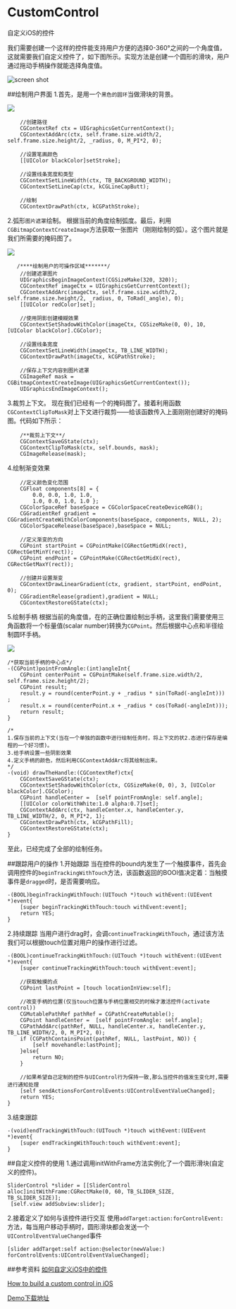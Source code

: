 # CustomControl
自定义iOS的控件

我们需要创建一个这样的控件能支持用户方便的选择0-360°之间的一个角度值，这就需要我们自定义控件了，如下图所示。实现方法是创建一个圆形的滑块，用户通过拖动手柄操作就能选择角度值。

![screen shot](http://upload-images.jianshu.io/upload_images/979175-635ef22f2d2394d4.png?imageMogr2/auto-orient/strip%7CimageView2/2/w/1240)

##绘制用户界面
1.首先，是用一个`黑色的圆环`当做滑块的背景。 

![](http://upload-images.jianshu.io/upload_images/979175-ba21dcf197239a14.png?imageMogr2/auto-orient/strip%7CimageView2/2/w/1240)
```
    //创建路径
    CGContextRef ctx = UIGraphicsGetCurrentContext();
    CGContextAddArc(ctx, self.frame.size.width/2, self.frame.size.height/2, _radius, 0, M_PI*2, 0);
    
    //设置笔画颜色
    [[UIColor blackColor]setStroke];
    
    //设置线条宽度和类型
    CGContextSetLineWidth(ctx, TB_BACKGROUND_WIDTH);
    CGContextSetLineCap(ctx, kCGLineCapButt);
    
    //绘制
    CGContextDrawPath(ctx, kCGPathStroke);
```
2.弧形`图片遮罩`绘制。
     根据当前的角度绘制弧度。最后，利用`CGBitmapContextCreateImage`方法获取一张图片（刚刚绘制的弧）。这个图片就是我们所需要的掩码图了。
     
![](http://upload-images.jianshu.io/upload_images/979175-ecffecd8dc776988.png?imageMogr2/auto-orient/strip%7CimageView2/2/w/1240)
```
   /****绘制用户的可操作区域*******/
    //创建遮罩图片
    UIGraphicsBeginImageContext(CGSizeMake(320, 320));
    CGContextRef imageCtx = UIGraphicsGetCurrentContext();
    CGContextAddArc(imageCtx, self.frame.size.width/2, self.frame.size.height/2, _radius, 0, ToRad(_angle), 0);
    [[UIColor redColor]set];
    
    //使用阴影创建模糊效果
    CGContextSetShadowWithColor(imageCtx, CGSizeMake(0, 0), 10, [UIColor blackColor].CGColor);
    
    //设置线条宽度
    CGContextSetLineWidth(imageCtx, TB_LINE_WIDTH);
    CGContextDrawPath(imageCtx, kCGPathStroke);
    
    //保存上下文内容到图片遮罩
    CGImageRef mask = CGBitmapContextCreateImage(UIGraphicsGetCurrentContext());
    UIGraphicsEndImageContext();
```
3.裁剪上下文。
    现在我们已经有一个的掩码图了。接着利用函数`CGContextClipToMask`对上下文进行裁剪——给该函数传入上面刚刚创建好的掩码图。代码如下所示：
```
    /**裁剪上下文**/
    CGContextSaveGState(ctx);
    CGContextClipToMask(ctx, self.bounds, mask);
    CGImageRelease(mask);
```
4.绘制渐变效果
```
    //定义颜色变化范围
    CGFloat components[8] = {
        0.0, 0.0, 1.0, 1.0,
        1.0, 0.0, 1.0, 1.0 };
    CGColorSpaceRef baseSpace = CGColorSpaceCreateDeviceRGB();
    CGGradientRef gradient = CGGradientCreateWithColorComponents(baseSpace, components, NULL, 2);
    CGColorSpaceRelease(baseSpace),baseSpace = NULL;
    
    //定义渐变的方向
    CGPoint startPoint = CGPointMake(CGRectGetMidX(rect), CGRectGetMinY(rect));
    CGPoint endPoint = CGPointMake(CGRectGetMidX(rect), CGRectGetMaxY(rect));

    //创建并设置渐变
    CGContextDrawLinearGradient(ctx, gradient, startPoint, endPoint, 0);
    CGGradientRelease(gradient),gradient = NULL;
    CGContextRestoreGState(ctx);
```
5.绘制手柄
     根据当前的角度值，在的正确位置绘制出手柄，这里我们需要使用三角函数将一个标量值(scalar number)转换为`CGPoint`。然后根据中心点和半径绘制圆环手柄。
     
![](http://upload-images.jianshu.io/upload_images/979175-604d4819c8bb1b99.png?imageMogr2/auto-orient/strip%7CimageView2/2/w/1240)
```
/*获取当前手柄的中心点*/
-(CGPoint)pointFromAngle:(int)angleInt{
    CGPoint centerPoint = CGPointMake(self.frame.size.width/2, self.frame.size.height/2);
    CGPoint result;
    result.y = round(centerPoint.y + _radius * sin(ToRad(-angleInt))) ;
    result.x = round(centerPoint.x + _radius * cos(ToRad(-angleInt)));
    return result;
}
```
```
/*
1.保存当前的上下文(当在一个单独的函数中进行绘制任务时，将上下文的状2.态进行保存是编程的一个好习惯)。
3.给手柄设置一些阴影效果
4.定义手柄的颜色，然后利用CGContextAddArc将其绘制出来。
*/
-(void) drawTheHandle:(CGContextRef)ctx{
    CGContextSaveGState(ctx);
    CGContextSetShadowWithColor(ctx, CGSizeMake(0, 0), 3, [UIColor blackColor].CGColor);
    CGPoint handleCenter =  [self pointFromAngle: self.angle];
    [[UIColor colorWithWhite:1.0 alpha:0.7]set];
    CGContextAddArc(ctx, handleCenter.x, handleCenter.y, TB_LINE_WIDTH/2, 0, M_PI*2, 1);
    CGContextDrawPath(ctx, kCGPathFill);
    CGContextRestoreGState(ctx);
}
```
至此，已经完成了全部的绘制任务。

##跟踪用户的操作
1.开始跟踪
当在控件的bound内发生了一个触摸事件，首先会调用控件的`beginTrackingWithTouch`方法，该函数返回的BOOl值决定着：当触摸事件是`dragged`时，是否需要响应。
```
-(BOOL)beginTrackingWithTouch:(UITouch *)touch withEvent:(UIEvent *)event{
    [super beginTrackingWithTouch:touch withEvent:event];
    return YES;
}
```
2.持续跟踪
当用户进行drag时，会调`continueTrackingWithTouch`，通过该方法我们可以根据touch位置对用户的操作进行过滤。
```
-(BOOL)continueTrackingWithTouch:(UITouch *)touch withEvent:(UIEvent *)event{
    [super continueTrackingWithTouch:touch withEvent:event];
    
    //获取触摸的点
    CGPoint lastPoint = [touch locationInView:self];
    
    //改变手柄的位置(仅当touch位置与手柄位置相交的时候才激活控件(activate control))
    CGMutablePathRef pathRef = CGPathCreateMutable();
    CGPoint handleCenter =  [self pointFromAngle: self.angle];
    CGPathAddArc(pathRef, NULL, handleCenter.x, handleCenter.y, TB_LINE_WIDTH/2, 0, M_PI*2, 0);
    if (CGPathContainsPoint(pathRef, NULL, lastPoint, NO)) {
        [self movehandle:lastPoint];
    }else{
        return NO;
    }

    //如果希望自己定制的控件与UIControl行为保持一致,那么当控件的值发生变化时,需要进行通知处理
    [self sendActionsForControlEvents:UIControlEventValueChanged];
    return YES;
}
```

3.结束跟踪
```
-(void)endTrackingWithTouch:(UITouch *)touch withEvent:(UIEvent *)event{
    [super endTrackingWithTouch:touch withEvent:event];
}
```
##自定义控件的使用
1.通过调用initWithFrame方法实例化了一个圆形滑块(自定义的控件)。
```
SliderControl *slider = [[SliderControl alloc]initWithFrame:CGRectMake(0, 60, TB_SLIDER_SIZE, TB_SLIDER_SIZE)];
 [self.view addSubview:slider];
```
2.接着定义了如何与该控件进行交互
使用`addTarget:action:forControlEvent:`方法，每当用户移动手柄时，圆形滑块都会发送一个`UIControlEventValueChanged`事件
```
[slider addTarget:self action:@selector(newValue:) forControlEvents:UIControlEventValueChanged];
```
##参考资料
[如何自定义iOS中的控件](http://beyondvincent.com/2014/01/20/2014-01-20-how-to-build-a-custom-control-in-ios/)

[How to build a custom control in iOS](http://www.thinkandbuild.it/how-to-build-a-custom-control-in-ios/)

[Demo下载地址](https://github.com/CaoXueLiang/CustomControl)
